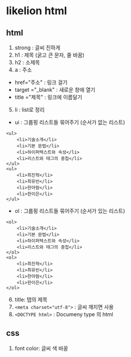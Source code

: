 # likelion html
## html

1. strong : 글씨 진하게
2. h1 : 제목 (굵고 큰 문자, 줄 바꿈)
3. h2 : 소제목
4. a : 주소
- href="주소" : 링크 걸기
- target ="_blank" : 새로운 창에 열기
- title ="제목" : 링크에 이름달기

5. li : list로 정리
- ui : 그룹핑 리스트들 묶어주기 (순서가 없는 리스트)
```
<ul>
    <li>기술소개</li>
    <li>기본 문법</li>
    <li>하이퍼텍스트와 속성</li>
    <li>리스트와 태그의 중첩</li>
</ul>
<ul>
    <li>최진혁</li>
    <li>최유빈</li>
    <li>한아람</li>
    <li>한이은</li>
</ul>
```

- ol : 그룹핑 리스트들 묶어주기 (순서가 있는 리스트) 
```
<ol>
    <li>기술소개</li>
    <li>기본 문법</li>
    <li>하이퍼텍스트와 속성</li>
    <li>리스트와 태그의 중첩</li>
</ol>
<ol>
    <li>최진혁</li>
    <li>최유빈</li>
    <li>한아람</li>
    <li>한이은</li>
</ol>
```
6. title: 탭의 제목 
7. ``` <meta charset="utf-8"> ``` : 글씨 깨지면 사용
8. ``` <DOCTYPE html> ``` : Documeny type 의 html

## css
1. font color: 글씨 색 바꿈